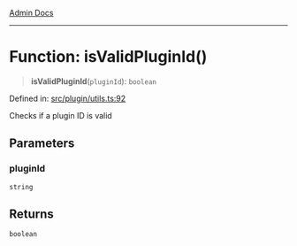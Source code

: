[Admin Docs](/)

***

# Function: isValidPluginId()

> **isValidPluginId**(`pluginId`): `boolean`

Defined in: [src/plugin/utils.ts:92](https://github.com/Sourya07/talawa-api/blob/2dc82649c98e5346c00cdf926fe1d0bc13ec1544/src/plugin/utils.ts#L92)

Checks if a plugin ID is valid

## Parameters

### pluginId

`string`

## Returns

`boolean`

